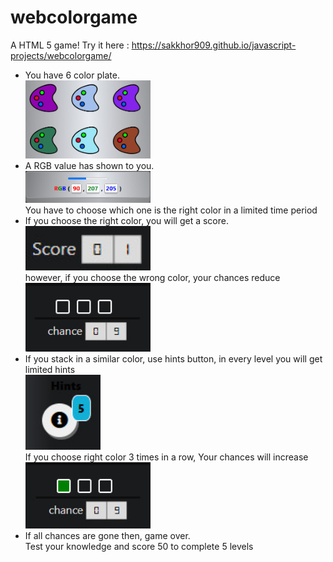 # webcolorgame
A HTML 5 game!
Try it here : https://sakkhor909.github.io/javascript-projects/webcolorgame/
<ul>
    <li>You have 6 color plate.     
    <div> <img src='Images/colorPlate.jpg' width='200px' /> </div> </li>
    <li>A RGB value has shown to you.
     <div> <img src='Images/rgbBoard.jpg' width='200px'  /> </div>
     You have to choose which one is the right color in a limited time period</li>
     <li>If you choose the right color, you will get a score. 
     <div> <img src='Images/scoreBoard.jpg' width='200px' /> </div>
     however, if you choose the wrong color, your chances reduce
    <div> <img src='Images/chanceBoard.jpg' width='200px' /> </div>
    </li>
    <li> If you stack in a similar color, use hints button, in every level you will get limited hints
     <div> <img src='Images/hintButton.jpg' width='120px' height='120px'/> </div>
     If you choose right color 3 times in a row, Your chances will increase
     <div> <img src='Images/chance increase box.jpg' width='200px' /> </div>
      </li>
      <li>If all chances are gone then, game over.<br> Test your knowledge and score 50 to complete 5 levels</li>
</ul>

